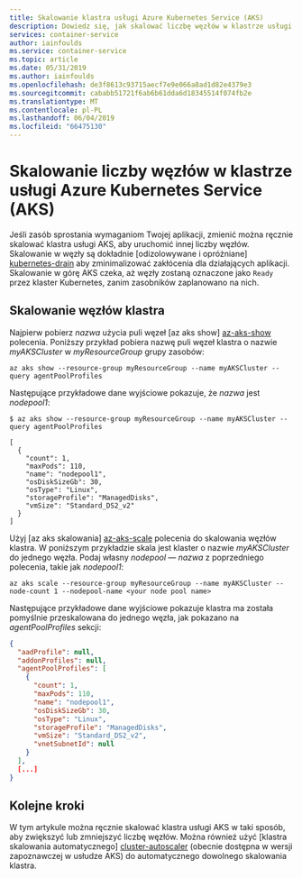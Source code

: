```yaml
---
title: Skalowanie klastra usługi Azure Kubernetes Service (AKS)
description: Dowiedz się, jak skalować liczbę węzłów w klastrze usługi Azure Kubernetes Service (AKS).
services: container-service
author: iainfoulds
ms.service: container-service
ms.topic: article
ms.date: 05/31/2019
ms.author: iainfoulds
ms.openlocfilehash: de3f8613c93715aecf7e9e066a8ad1d82e4379e3
ms.sourcegitcommit: cababb51721f6ab6b61dda6d18345514f074fb2e
ms.translationtype: MT
ms.contentlocale: pl-PL
ms.lasthandoff: 06/04/2019
ms.locfileid: "66475130"
---
```

# <a name="scale-the-node-count-in-an-azure-kubernetes-service-aks-cluster"></a>Skalowanie liczby węzłów w klastrze usługi Azure Kubernetes Service (AKS)

Jeśli zasób sprostania wymaganiom Twojej aplikacji, zmienić można ręcznie skalować klastra usługi AKS, aby uruchomić innej liczby węzłów. Skalowanie w węzły są dokładnie [odizolowywane i opróżniane] [ kubernetes-drain] aby zminimalizować zakłócenia dla działających aplikacji. Skalowanie w górę AKS czeka, aż węzły zostaną oznaczone jako `Ready` przez klaster Kubernetes, zanim zasobników zaplanowano na nich.

## <a name="scale-the-cluster-nodes"></a>Skalowanie węzłów klastra

Najpierw pobierz *nazwa* użycia puli węzeł [az aks show] [ az-aks-show] polecenia. Poniższy przykład pobiera nazwę puli węzeł klastra o nazwie *myAKSCluster* w *myResourceGroup* grupy zasobów:

```azurecli-interactive
az aks show --resource-group myResourceGroup --name myAKSCluster --query agentPoolProfiles
```

Następujące przykładowe dane wyjściowe pokazuje, że *nazwa* jest *nodepool1*:

```console
$ az aks show --resource-group myResourceGroup --name myAKSCluster --query agentPoolProfiles

[
  {
    "count": 1,
    "maxPods": 110,
    "name": "nodepool1",
    "osDiskSizeGb": 30,
    "osType": "Linux",
    "storageProfile": "ManagedDisks",
    "vmSize": "Standard_DS2_v2"
  }
]
```

Użyj [az aks skalowania] [ az-aks-scale] polecenia do skalowania węzłów klastra. W poniższym przykładzie skala jest klaster o nazwie *myAKSCluster* do jednego węzła. Podaj własny *nodepool — nazwa* z poprzedniego polecenia, takie jak *nodepool1*:

```azurecli-interactive
az aks scale --resource-group myResourceGroup --name myAKSCluster --node-count 1 --nodepool-name <your node pool name>
```

Następujące przykładowe dane wyjściowe pokazuje klastra ma została pomyślnie przeskalowana do jednego węzła, jak pokazano na *agentPoolProfiles* sekcji:

```json
{
  "aadProfile": null,
  "addonProfiles": null,
  "agentPoolProfiles": [
    {
      "count": 1,
      "maxPods": 110,
      "name": "nodepool1",
      "osDiskSizeGb": 30,
      "osType": "Linux",
      "storageProfile": "ManagedDisks",
      "vmSize": "Standard_DS2_v2",
      "vnetSubnetId": null
    }
  ],
  [...]
}
```

## <a name="next-steps"></a>Kolejne kroki

W tym artykule można ręcznie skalować klastra usługi AKS w taki sposób, aby zwiększyć lub zmniejszyć liczbę węzłów. Można również użyć [klastra skalowania automatycznego] [ cluster-autoscaler] (obecnie dostępna w wersji zapoznawczej w usłudze AKS) do automatycznego dowolnego skalowania klastra.

<!-- LINKS - external -->
[kubernetes-drain]: https://kubernetes.io/docs/tasks/administer-cluster/safely-drain-node/

<!-- LINKS - internal -->
[aks-tutorial]: ./tutorial-kubernetes-prepare-app.md
[az-aks-show]: /cli/azure/aks#az-aks-show
[az-aks-scale]: /cli/azure/aks#az-aks-scale
[cluster-autoscaler]: cluster-autoscaler.md
